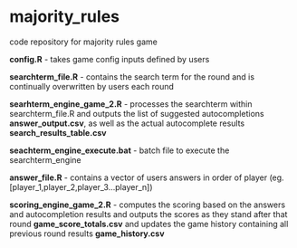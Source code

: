 majority_rules
==============

code repository for majority rules game


<b>config.R</b> - takes game config inputs defined by users

<b>searchterm_file.R</b> - contains the search term for the round and is continually overwritten by users each round

<b>searhterm_engine_game_2.R</b> - processes the searchterm within searchterm_file.R and outputs the list of suggested autocompletions <b>answer_output.csv</b>, as well as the actual autocomplete results <b>search_results_table.csv</b>

<b>seachterm_engine_execute.bat</b> - batch file to execute the searchterm_engine

<b>answer_file.R</b> - contains a vector of users answers in order of player (eg. [player_1,player_2,player_3...player_n])

<b>scoring_engine_game_2.R</b> - computes the scoring based on the answers and autocompletion results and outputs the scores as they stand after that round <b>game_score_totals.csv</b> and updates the game history containing all previous round results <b>game_history.csv</b>
